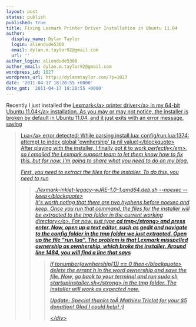 ```yaml
---
layout: post
status: publish
published: true
title: Fixing Lexmark Printer Driver Installation in Ubuntu 11.04
author:
  display_name: Dylan Taylor
  login: aliendude5300
  email: dylan.m.taylor92@gmail.com
  url: ''
author_login: aliendude5300
author_email: dylan.m.taylor92@gmail.com
wordpress_id: 1027
wordpress_url: http://dylanmtaylor.com/?p=1027
date: '2011-04-17 18:20:55 +0000'
date_gmt: '2011-04-17 18:20:55 +0000'
---
```

<p>Recently I just installed the <a class="zem_slink" title="Lexmark" rel="homepage" href="http:&#47;&#47;www.lexmark.com&#47;">Lexmark<&#47;a> <a class="zem_slink" title="Printer driver" rel="wikipedia" href="http:&#47;&#47;en.wikipedia.org&#47;wiki&#47;Printer_driver">printer driver<&#47;a> in my 64-bit <a class="zem_slink" title="List of Ubuntu releases" rel="homepage" href="http:&#47;&#47;www.ubuntu.com&#47;">Ubuntu 11.04<&#47;a> installation. As you may or may not notice, the installer is broken by default in Ubuntu 11.04, and it just exits with an error message, saying</p>
<blockquote><p><a class="zem_slink" title="Lua (programming language)" rel="homepage" href="http:&#47;&#47;www.lua.org">Lua<&#47;a> error detected: While parsing install.lua: config&#47;run.lua:1374: attempt to index global 'ownhership' (a nil value)<&#47;blockquote><br />
After playing with the installer, I finally got it to work <em>perfectly<&#47;em>, so I emailed the Lexmark support team to let them know how to fix this, but for now, I'm going to share what you need to do on my blog.</p>
<p>First, you need to extract the files for the installer. To do this, you need to run</p>
<blockquote><p>.&#47;lexmark-inkjet-legacy-wJRE-1.0-1.amd64.deb.sh --noexec --keep<&#47;blockquote><br />
It's worth noting that there are two hyphens before noexec and keep. Once you run that command, the files for the installer will be extracted to the tmp folder in the <a class="zem_slink" title="Working directory" rel="wikipedia" href="http:&#47;&#47;en.wikipedia.org&#47;wiki&#47;Working_directory">current working directory<&#47;a>. For now, just type <strong>cd tmp<&#47;strong> and press enter. Now, open up a text editor, such as gedit and navigate to the config folder in the tmp folder we just extracted. Open up the file "run.lua". The problem is that Lexmark misspelled ownership as ownhership, which broke the installer. Around line 1484, you will find a line that says</p>
<blockquote><p>if tonumber(ownhership[1]) == 0 then<&#47;blockquote><br />
delete the errant h in the word ownership and save the file. Now, go back to your terminal and run <strong>sudo sh startupinstaller.sh<&#47;strong> in the tmp folder. The installer will work as expected now.</p>
<p>Update: Special thanks to&Acirc;&nbsp;Mathieu Triclot for your $5 donation! Glad I could help! :)</p>
<div class="zemanta-pixie" style="margin-top: 10px; height: 15px;"><img class="zemanta-pixie-img" style="border: none; float: right;" src="http:&#47;&#47;dylanmtaylor.com&#47;wp-content&#47;uploads&#47;2011&#47;06&#47;pixy12.gif" alt="" &#47;><&#47;div></p>
